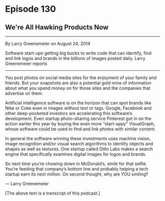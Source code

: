 # Episode 130

## We're All Hawking Products Now

---

By Larry Greenemeier on August 24, 2014

Software start-ups getting big bucks to write code that can identify, find and link logos and brands in the billions of images posted daily. Larry Greenemeier reports

---

You post photos on social media sites for the enjoyment of your family and friends. But your snapshots are also a potential gold mine of information about what you spend money on for those sites and the companies that advertise on them.

Artificial intelligence software is on the horizon that can spot brands like Nike or Coke even in images without text or tags. Google, Facebook and other deep-pocketed investors are accelerating this software’s development. Even startup photo-sharing service Pinterest got in on the action earlier this year by buying the even more “start-uppy” VisualGraph, whose software could be used to find and link photos with similar content.

In general the software winning these investments uses machine vision, image recognition and/or visual search algorithms to identify objects and shapes as well as textures. One startup called Ditto Labs makes a search engine that specifically examines digital images for logos and brands.

So next time you’re chowing down in McDonald’s, smile for that selfie. You’re feeding that company’s bottom line and probably helping a tech startup earn its next million. On second thought, why are YOU smiling?

— Larry Greenemeier

[The above text is a transcript of this podcast.]

